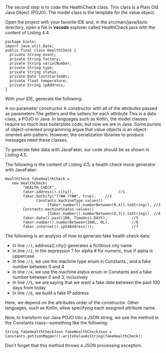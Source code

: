 The second step is to code the HealthCheck class. This class is a Plain Old Java Object (POJO). The model class is the template for the value object.

Open the project with your favorite IDE and, in the src/main/java/kioto directory, open a file in **vscode** explorer called HealthCheck.java with the content of Listing 4.4.


```
package kioto;
import java.util.Date;
public final class HealthCheck {
  private String event;
  private String factory;
  private String serialNumber;
  private String type;
  private String status;
  private Date lastStartedAt;
  private float temperature;
  private String ipAddress;
}
```

With your IDE, generate the following:

A no-parameter constructor
A constructor with all of the attributes passed as parameters
The getters and the setters for each attribute
This is a data class, a POJO in Java. In languages such as Kotlin, the model classes require so much less boilerplate code, but now we are in Java. Some purists of object-oriented programming argue that value objects is an object-oriented anti-pattern. However, the serialization libraries to produce messages need these classes.

To generate fake data with JavaFaker, our code should be as shown in Listing 4.5.

The following is the content of Listing 4.5, a health check mock generator with JavaFaker:

```
HealthCheck fakeHealthCheck =
   new HealthCheck(
        "HEALTH_CHECK",
        faker.address().city(),                    //1
        faker.bothify("??##-??##", true),    //2
              Constants.machineType.values()
                   [faker.number().numberBetween(0,4)].toString(), //3
        Constants.machineStatus.values()
                   [faker.number().numberBetween(0,3)].toString(), //4
        faker.date().past(100, TimeUnit.DAYS),           //5
        faker.number().numberBetween(100L, 0L),          //6
        faker.internet().ipV4Address());                 //7
```

The following is an analysis of how to generate fake health check data:

- In line `//1`, address().city() generates a fictitious city name
- In line `//2`, in the expression ? for alpha # for numeric, true if alpha is uppercase
- In line `//3`, we use the machine type enum in Constants , and a fake number between 0 and 4
- In line `//4`, we use the machine status enum in Constants and a fake number between 0 and 3, inclusively
- In line `//5`, we are saying that we want a fake date between the past 100 days from today
- In line `//6`, we build a fake IP address

Here, we depend on the attributes order of the constructor. Other languages, such as Kotlin, allow specifying each assigned attribute name.

Now, to transform our Java POJO into a JSON string, we use the method in the Constants class—something like the following:

```
String fakeHealthCheckJson fakeHealthCheckJson = Constants.getJsonMapper().writeValueAsString(fakeHealthCheck);
```

Don't forget that this method throws a JSON processing exception.